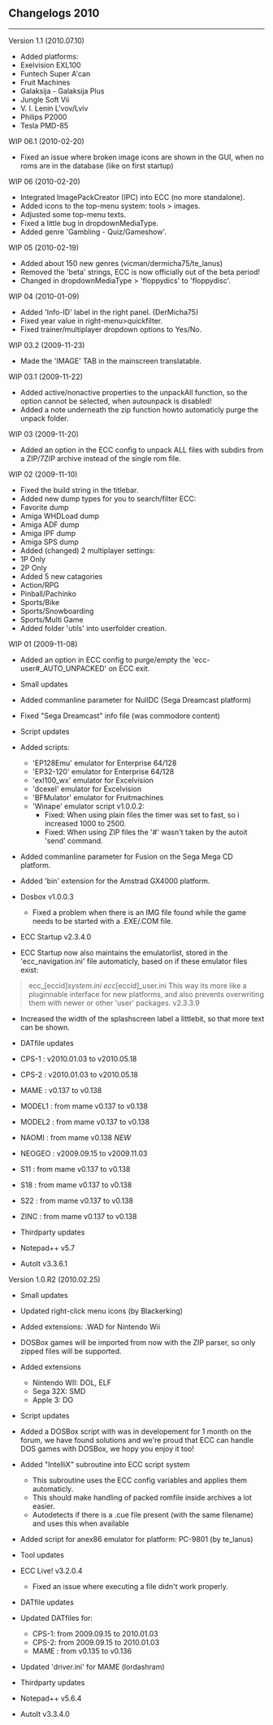 ## Changelogs 2010
***
Version 1.1 (2010.07.10)

- Added platforms:
 - Exelvision EXL100
 - Funtech Super A'can
 - Fruit Machines
 - Galaksija - Galaksija Plus
 - Jungle Soft Vii
 - V. I. Lenin L'vov/Lviv
 - Philips P2000
 - Tesla PMD-85

WIP 06.1 (2010-02-20)
- Fixed an issue where broken image icons are shown in the GUI, when no roms are in the database (like on first startup)

WIP 06 (2010-02-20)
- Integrated ImagePackCreator (IPC) into ECC (no more standalone).
- Added icons to the top-menu system: tools > images.
- Adjusted some top-menu texts.
- Fixed a little bug in dropdownMediaType.
- Added genre 'Gambling - Quiz/Gameshow'.

WIP 05 (2010-02-19)
- Added about 150 new genres (vicman/dermicha75/te_lanus)
- Removed the 'beta' strings, ECC is now officially out of the beta period!
- Changed in dropdownMediaType > 'floppydics' to 'floppydisc'.

WIP 04 (2010-01-09)
- Added 'Info-ID' label in the right panel. (DerMicha75)
- Fixed year value in right-menu>quickfilter.
- Fixed trainer/multiplayer dropdown options to Yes/No.

WIP 03.2 (2009-11-23)
- Made the 'IMAGE' TAB in the mainscreen translatable.

WIP 03.1 (2009-11-22)
- Added active/nonactive properties to the unpackAll function, so the option cannot
 be selected, when autounpack is disabled!
- Added a note underneath the zip function howto automaticly purge the unpack folder.

WIP 03 (2009-11-20)
- Added an option in the ECC config to unpack ALL files with subdirs from a ZIP/7ZIP archive
 instead of the single rom file.

WIP 02 (2009-11-10)
- Fixed the build string in the titlebar.
- Added new dump types for you to search/filter ECC:
 - Favorite dump
 - Amiga WHDLoad dump
 - Amiga ADF dump
 - Amiga IPF dump
 - Amiga SPS dump
- Added (changed) 2 multiplayer settings:
 - 1P Only
 - 2P Only
- Added 5 new catagories
 - Action/RPG
 - Pinball/Pachinko
 - Sports/Bike
 - Sports/Snowboarding
 - Sports/Multi Game
- Added folder 'utils' into userfolder creation.

WIP 01 (2009-11-08)
- Added an option in ECC config to purge/empty the 'ecc-user\#_AUTO_UNPACKED' on ECC exit.

- Small updates
 - Added commanline parameter for NullDC (Sega Dreamcast platform)
 - Fixed "Sega Dreamcast" info file (was commodore content)

- Script updates
 - Added scripts:
   - 'EP128Emu' emulator for Enterprise 64/128
   - 'EP32-120' emulator for Enterprise 64/128
   - 'exl100_wx' emulator for Excelvision
   - 'dcexel' emulator for Excelvision
   - 'BFMulator'  emulator for Fruitmachines
   - 'Winape' emulator script v1.0.0.2:
     - Fixed: When using plain files the timer was set to fast, so i increased 1000 to 2500.
     - Fixed: When using ZIP files the '#' wasn't taken by the autoit 'send' command.
  - Added commanline parameter for Fusion on the Sega Mega CD platform.
  - Added 'bin' extension for the Amstrad GX4000 platform.
  - Dosbox v1.0.0.3
    - Fixed a problem when there is an IMG file found while the game needs to be started with a .EXE/.COM file.

- ECC Startup
v2.3.4.0
- ECC Startup now also maintains the emulatorlist, stored in the 'ecc_navigation.ini'
 file automaticly, based on if these emulator files exist:
 > ecc_[eccid]_system.ini
 > ecc_[eccid]_user.ini
 This way its more like a pluginnable interface for new platforms, and also prevents
 overwriting them with newer or other 'user' packages.
v2.3.3.9
- Increased the width of the splashscreen label a littlebit, so that more text
 can be shown.

- DATfile updates
 - CPS-1  : v2010.01.03 to v2010.05.18
 - CPS-2  : v2010.01.03 to v2010.05.18
 - MAME   : v0.137 to v0.138
 - MODEL1 : from mame v0.137 to v0.138
 - MODEL2 : from mame v0.137 to v0.138
 - NAOMI  : from mame v0.138 *NEW*
 - NEOGEO : v2009.09.15 to v2009.11.03
 - S11    : from mame v0.137 to v0.138
 - S18    : from mame v0.137 to v0.138
 - S22    : from mame v0.137 to v0.138
 - ZINC   : from mame v0.137 to v0.138

- Thirdparty updates
 - Notepad++ v5.7
 - AutoIt v3.3.6.1


Version 1.0.R2 (2010.02.25)

- Small updates
 - Updated right-click menu icons (by Blackerking)
 - Added extensions: .WAD for Nintendo Wii
 - DOSBox games will be imported from now with the ZIP parser, so only zipped
   files will be supported.
 - Added extensions
   - Nintendo WII: DOL, ELF
   - Sega 32X: SMD
   - Apple 3: DO

- Script updates
 - Added a DOSBox script with was in developement for 1 month on
   the forum, we have found solutions and we're proud that ECC can handle DOS
   games with DOSBox, we hopy you enjoy it too!
 - Added "IntelliX" subroutine into ECC script system
   - This subroutine uses the ECC config variables and applies them automaticly.
   - This should make handling of packed romfile inside archives a lot easier.
   - Autodetects if there is a .cue file present (with the same filename) and uses this
     when available
 - Added script for anex86 emulator for platform: PC-9801 (by te_lanus)

- Tool updates
 - ECC Live! v3.2.0.4
   - Fixed an issue where executing a file didn't work properly.

- DATfile updates
 - Updated DATfiles for:
   - CPS-1: from 2009.09.15 to  2010.01.03
   - CPS-2: from 2009.09.15 to  2010.01.03
   - MAME : from v0.135 to v0.136
 - Updated 'driver.ini' for MAME (lordashram)

- Thirdparty updates
 - Notepad++ v5.6.4
 - AutoIt v3.3.4.0